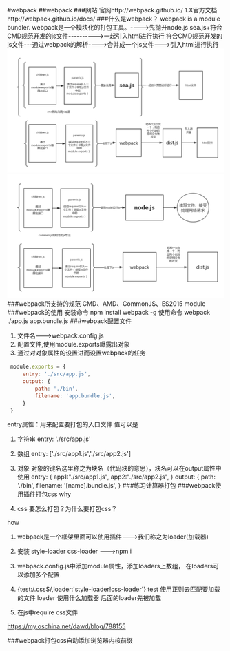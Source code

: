 #webpack
##webpack
###网站
官网http://webpack.github.io/
1.X官方文档http://webpack.github.io/docs/
###什么是webpack？
webpack is a module bundler.
webpack是一个模块化的打包工具。---->先抛开node.js
sea.js+符合CMD规范开发的js文件---------->一起引入html进行执行
符合CMD规范开发的js文件---通过webpack的解析---->合并成一个js文件--->引入html进行执行
![webpack](./pic/1.png)
![webpack](./pic/2.png)
###webpack所支持的规范
CMD、AMD、CommonJS、ES2015 module
###webpack的使用
安装命令
npm install webpack -g
使用命令
webpack ./app.js app.bundle.js
###webpack配置文件
1. 文件名--->webpack.config.js
2. 配置文件,使用module.exports曝露出对象
3. 通过对对象属性的设置进而设置webpack的任务
```javascript
 module.exports = {
     entry: './src/app.js',
     output: {
         path: './bin',
         filename: 'app.bundle.js',
     }
 }
```
entry属性：用来配置要打包的入口文件
值可以是

1. 字符串  entry: './src/app.js'

2. 数组  entry: ['./src/app1.js','./src/app2.js']

3. 对象  对象的键名这里称之为块名（代码块的意思），块名可以在output属性中使用
entry: { 
    app1:"./src/app1.js",
    app2:"./src/app2.js",
}
 output: {
    path: './bin',
    filename: '[name].bundle.js',
}
###练习计算器打包
###webpack使用插件打包css
why

1. css 要怎么打包？为什么要打包css？

how

1. webpack是一个框架里面可以使用插件--->我们称之为loader(加载器)

2. 安装 style-loader css-loader  --->npm i

3. webpack.config.js中添加module属性，添加loaders上数组，
在loaders可以添加多个配置

4. {test:/\.css$/,loader:'style-loader!css-loader'}
test 使用正则去匹配要加载的文件
loader 使用什么加载器 后面的loader先被加载

5. 在js中require css文件

https://my.oschina.net/dawd/blog/788155

###webpack打包css自动添加浏览器内核前缀
